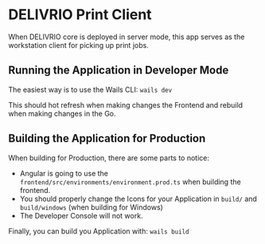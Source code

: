 # DELIVRIO Print Client
When DELIVRIO core is deployed in server mode, this app serves as the workstation client for picking up print jobs.

## Running the Application in Developer Mode
The easiest way is to use the Wails CLI: `wails dev`

This should hot refresh when making changes the Frontend and rebuild when making changes in the Go.

## Building the Application for Production
When building for Production, there are some parts to notice:
 - Angular is going to use the `frontend/src/environments/environment.prod.ts` when building the frontend.
 - You should properly change the Icons for your Application in `build/` and `build/windows` (when building for Windows)
 - The Developer Console will not work.

Finally, you can build you Application with: `wails build`
